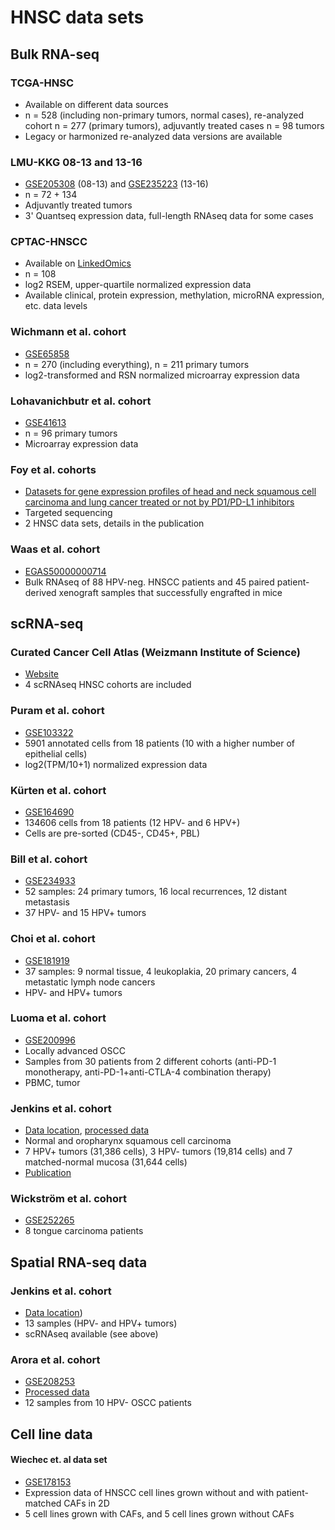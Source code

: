 # HNSC data sets

## Bulk RNA-seq

### TCGA-HNSC

- Available on different data sources
- n = 528 (including non-primary tumors, normal cases), re-analyzed cohort n = 277 (primary tumors), adjuvantly treated cases n = 98 tumors
- Legacy or harmonized re-analyzed data versions are available

### LMU-KKG 08-13 and 13-16

- [GSE205308](https://www.ncbi.nlm.nih.gov/geo/query/acc.cgi?acc=GSE205308) (08-13) and [GSE235223](https://www.ncbi.nlm.nih.gov/geo/query/acc.cgi?acc=GSE235223) (13-16)
- n = 72 + 134
- Adjuvantly treated tumors
- 3' Quantseq expression data, full-length RNAseq data for some cases

### CPTAC-HNSCC

- Available on [LinkedOmics](https://www.linkedomics.org/data_download/CPTAC-HNSCC/)
- n = 108
- log2 RSEM, upper-quartile normalized expression data
- Available clinical, protein expression, methylation, microRNA expression, etc. data levels

### Wichmann et al. cohort

- [GSE65858](https://www.ncbi.nlm.nih.gov/geo/query/acc.cgi?acc=GSE65858)
- n = 270 (including everything), n = 211 primary tumors
- log2-transformed and RSN normalized microarray expression data 

### Lohavanichbutr et al. cohort

- [GSE41613](https://www.ncbi.nlm.nih.gov/geo/query/acc.cgi?acc=GSE41613)
- n = 96 primary tumors
- Microarray expression data

### Foy et al. cohorts

- [Datasets for gene expression profiles of head and neck squamous cell carcinoma and lung cancer treated or not by PD1/PD-L1 inhibitors](https://doi.org/10.1016/j.dib.2022.108556)
- Targeted sequencing
- 2 HNSC data sets, details in the publication

### Waas et al. cohort

- [EGAS50000000714](https://ega-archive.org/datasets/EGAD50000000995)
- Bulk RNAseq of 88 HPV-neg. HNSCC patients and 45 paired patient-derived xenograft samples that successfully engrafted in mice

## scRNA-seq

### Curated Cancer Cell Atlas (Weizmann Institute of Science)

- [Website](https://www.weizmann.ac.il/sites/3CA/head-and-neck)
- 4 scRNAseq HNSC cohorts are included

### Puram et al. cohort

- [GSE103322](https://www.ncbi.nlm.nih.gov/geo/query/acc.cgi?acc=GSE103322)
- 5901 annotated cells from 18 patients (10 with a higher number of epithelial cells)
- log2(TPM/10+1) normalized expression data

### Kürten et al. cohort

- [GSE164690](https://www.ncbi.nlm.nih.gov/geo/query/acc.cgi?acc=GSE164690)
- 134606 cells from 18 patients (12 HPV- and 6 HPV+)
- Cells are pre-sorted (CD45-, CD45+, PBL)

### Bill et al. cohort

- [GSE234933](https://www.ncbi.nlm.nih.gov/geo/query/acc.cgi?acc=GSE234933)
- 52 samples: 24 primary tumors, 16 local recurrences, 12 distant metastasis
- 37 HPV- and 15 HPV+ tumors

### Choi et al. cohort 

- [GSE181919](https://www.ncbi.nlm.nih.gov/geo/query/acc.cgi?acc=GSE181919)
- 37 samples: 9 normal tissue, 4 leukoplakia, 20 primary cancers, 4 metastatic lymph node cancers
- HPV- and HPV+ tumors

### Luoma et al. cohort

- [GSE200996](https://www.ncbi.nlm.nih.gov/geo/query/acc.cgi?acc=GSE200996)
- Locally advanced OSCC
- Samples from 30 patients from 2 different cohorts (anti-PD-1 monotherapy, anti-PD-1+anti-CTLA-4 combination therapy)
- PBMC, tumor 

### Jenkins et al. cohort

- [Data location](https://cellxgene.cziscience.com/collections/3c34e6f1-6827-47dd-8e19-9edcd461893f), [processed data](https://zenodo.org/records/14284357)
- Normal and oropharynx squamous cell carcinoma
- 7 HPV+ tumors (31,386 cells), 3 HPV- tumors (19,814 cells) and 7 matched-normal mucosa (31,644 cells)
- [Publication](https://doi.org/10.1186/s12943-024-02191-9)

### Wickström et al. cohort

- [GSE252265](https://www.ncbi.nlm.nih.gov/geo/query/acc.cgi)
- 8 tongue carcinoma patients

## Spatial RNA-seq data

### Jenkins et al. cohort

- [Data location](https://zenodo.org/records/14284038))
- 13 samples (HPV- and HPV+ tumors)
- scRNAseq available (see above)

### Arora et al. cohort

- [GSE208253](https://www.ncbi.nlm.nih.gov/geo/query/acc.cgi?acc=GSE208253)
- [Processed data](https://figshare.com/articles/dataset/Spatial_transcriptomics_reveals_distinct_and_conserved_tumor_core_and_edge_architectures_that_predict_survival_and_targeted_therapy_response_/20304456/1)
- 12 samples from 10 HPV- OSCC patients

## Cell line data

#### 	Wiechec et. al data set

- [GSE178153](https://www.ncbi.nlm.nih.gov/geo/query/acc.cgi?acc=GSE178153)    
- Expression data of HNSCC cell lines grown without and with patient-matched CAFs in 2D    
- 5 cell lines grown with CAFs, and 5 cell lines grown without CAFs    

